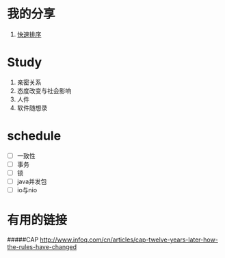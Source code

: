 # 我的分享
1. [快速排序](docs/quicksort.md)

# Study
1. 亲密关系
2. 态度改变与社会影响
3. 人件
4. 软件随想录

# schedule

- [ ] 一致性
- [ ] 事务
- [ ] 锁
- [ ] java并发包
- [ ] io与nio

# 有用的链接
#####CAP
http://www.infoq.com/cn/articles/cap-twelve-years-later-how-the-rules-have-changed
